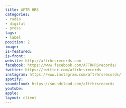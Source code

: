 ```yaml
---
title: AFTR HRS
categories:
- radio
- digital
- press
tags:
- label
position: 2
image: 
is-featured: 
is-front: 
website: http://aftrhrsrecords.com
facebook: https://www.facebook.com/AFTRHRSrecords/
twitter: https://twitter.com/aftrhrsrecords
instagram: https://www.instagram.com/aftrhrsrecords/
spotify: 
soundcloud: https://soundcloud.com/aftrhrsrecords
youtube: 
apple: 
layout: client
---
```


